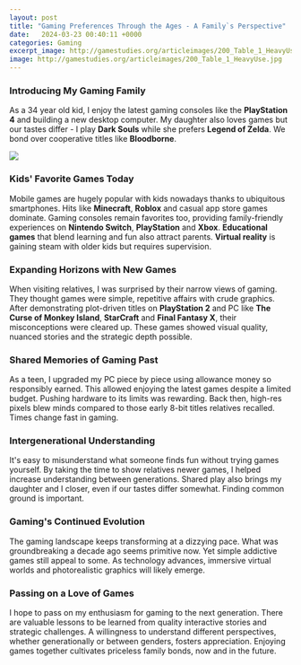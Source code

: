 ```yaml
---
layout: post
title: "Gaming Preferences Through the Ages - A Family`s Perspective"
date:   2024-03-23 00:40:11 +0000
categories: Gaming
excerpt_image: http://gamestudies.org/articleimages/200_Table_1_HeavyUse.jpg
image: http://gamestudies.org/articleimages/200_Table_1_HeavyUse.jpg
---
```


### Introducing My Gaming Family
As a 34 year old kid, I enjoy the latest gaming consoles like the **PlayStation 4** and building a new desktop computer. My daughter also loves games but our tastes differ - I play **Dark Souls** while she prefers **Legend of Zelda**. We bond over cooperative titles like **Bloodborne**. 

![](http://gamestudies.org/articleimages/200_Table_1_HeavyUse.jpg)
### Kids' Favorite Games Today   
Mobile games are hugely popular with kids nowadays thanks to ubiquitous smartphones. Hits like **Minecraft**, **Roblox** and casual app store games dominate. Gaming consoles remain favorites too, providing family-friendly experiences on **Nintendo Switch**, **PlayStation** and **Xbox**. **Educational games** that blend learning and fun also attract parents. **Virtual reality** is gaining steam with older kids but requires supervision.
### Expanding Horizons with New Games
When visiting relatives, I was surprised by their narrow views of gaming. They thought games were simple, repetitive affairs with crude graphics. After demonstrating plot-driven titles on **PlayStation 2** and PC like **The Curse of Monkey Island**, **StarCraft** and **Final Fantasy X**, their misconceptions were cleared up. These games showed visual quality, nuanced stories and the strategic depth possible.
### Shared Memories of Gaming Past   
As a teen, I upgraded my PC piece by piece using allowance money so responsibly earned. This allowed enjoying the latest games despite a limited budget. Pushing hardware to its limits was rewarding. Back then, high-res pixels blew minds compared to those early 8-bit titles relatives recalled. Times change fast in gaming.
### Intergenerational Understanding
It's easy to misunderstand what someone finds fun without trying games yourself. By taking the time to show relatives newer games, I helped increase understanding between generations. Shared play also brings my daughter and I closer, even if our tastes differ somewhat. Finding common ground is important.
### Gaming's Continued Evolution
The gaming landscape keeps transforming at a dizzying pace. What was groundbreaking a decade ago seems primitive now. Yet simple addictive games still appeal to some. As technology advances, immersive virtual worlds and photorealistic graphics will likely emerge. 
### Passing on a Love of Games
I hope to pass on my enthusiasm for gaming to the next generation. There are valuable lessons to be learned from quality interactive stories and strategic challenges. A willingness to understand different perspectives, whether generationally or between genders, fosters appreciation. Enjoying games together cultivates priceless family bonds, now and in the future.